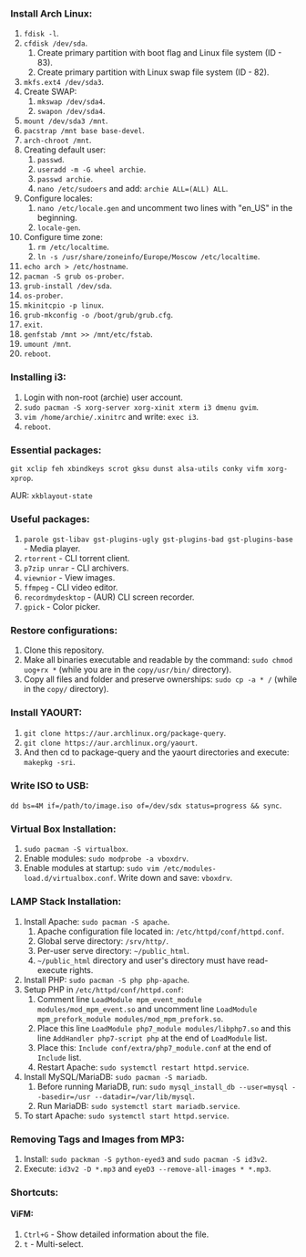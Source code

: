 ### Install Arch Linux:
1. ```fdisk -l```.
2. ```cfdisk /dev/sda```.
    1. Create primary partition with boot flag and Linux file system (ID - 83).
    2. Create primary partition with Linux swap file system (ID - 82).
3. ```mkfs.ext4 /dev/sda3```.
4. Create SWAP:
    1. ```mkswap /dev/sda4```.
    2. ```swapon /dev/sda4```.
5. ```mount /dev/sda3 /mnt```.
6. ```pacstrap /mnt base base-devel```.
7. ```arch-chroot /mnt```.
8. Creating default user:
    1. ```passwd```.
    2. ```useradd -m -G wheel archie```.
    3. ```passwd archie```.
    4. ```nano /etc/sudoers``` and add: ```archie ALL=(ALL) ALL```.
9. Configure locales:
    1. ```nano /etc/locale.gen``` and uncomment two lines with "en_US" in the beginning.
    2. ```locale-gen```.
10. Configure time zone:
    1. ```rm /etc/localtime```.
    2. ```ln -s /usr/share/zoneinfo/Europe/Moscow /etc/localtime```.
11. ```echo arch > /etc/hostname```.
12. ```pacman -S grub os-prober```.
13. ```grub-install /dev/sda```.
14. ```os-prober```.
15. ```mkinitcpio -p linux```.
16. ```grub-mkconfig -o /boot/grub/grub.cfg```.
17. ```exit```.
18. ```genfstab /mnt >> /mnt/etc/fstab```.
19. ```umount /mnt```.
20. ```reboot```.

### Installing i3:
1. Login with non-root (archie) user account.
2. ```sudo pacman -S xorg-server xorg-xinit xterm i3 dmenu gvim```.
3. ```vim /home/archie/.xinitrc``` and write: ```exec i3```.
4. ```reboot```.

### Essential packages:
```git xclip feh xbindkeys scrot gksu dunst alsa-utils conky vifm xorg-xprop```.

AUR: ```xkblayout-state```

### Useful packages:
1. ```parole gst-libav gst-plugins-ugly gst-plugins-bad gst-plugins-base``` - Media player.
2. ```rtorrent``` - CLI torrent client.
3. ```p7zip unrar``` - CLI archivers.
4. ```viewnior``` - View images.
5. ```ffmpeg``` - CLI video editor.
6. ```recordmydesktop``` - (AUR) CLI screen recorder.
7. ```gpick``` - Color picker.

### Restore configurations:
1. Clone this repository.
2. Make all binaries executable and readable by the command: ```sudo chmod uog+rx *``` (while you are in the ```copy/usr/bin/``` directory).
3. Copy all files and folder and preserve ownerships: ```sudo cp -a * /``` (while in the ```copy/``` directory).

### Install YAOURT:
1. ```git clone https://aur.archlinux.org/package-query```.
2. ```git clone https://aur.archlinux.org/yaourt```.
3. And then cd to package-query and the yaourt directories and execute: ```makepkg -sri```.

### Write ISO to USB:
```dd bs=4M if=/path/to/image.iso of=/dev/sdx status=progress && sync```.

### Virtual Box Installation:
1. ```sudo pacman -S virtualbox```.
2. Enable modules: ```sudo modprobe -a vboxdrv```.
3. Enable modules at startup: ```sudo vim /etc/modules-load.d/virtualbox.conf```. Write down and save: ```vboxdrv```.

### LAMP Stack Installation:
1. Install Apache: ```sudo pacman -S apache```.
    1. Apache configuration file located in: ```/etc/httpd/conf/httpd.conf```.
    2. Global serve directory: ```/srv/http/```.
    3. Per-user serve directory: ```~/public_html```.
    4. ```~/public_html``` directory and user's directory must have read-execute rights.
2. Install PHP: ```sudo pacman -S php php-apache```.
3. Setup PHP in ```/etc/httpd/conf/httpd.conf```:
    1. Comment line ```LoadModule mpm_event_module modules/mod_mpm_event.so``` and uncomment line ```LoadModule mpm_prefork_module modules/mod_mpm_prefork.so```.
    2. Place this line ```LoadModule php7_module modules/libphp7.so``` and this line ```AddHandler php7-script php``` at the end of ```LoadModule``` list.
    3. Place this: ```Include conf/extra/php7_module.conf``` at the end of ```Include``` list.
    4. Restart Apache: ```sudo systemctl restart httpd.service```.
4. Install MySQL/MariaDB: ```sudo pacman -S mariadb```.
    1. Before running MariaDB, run: ```sudo mysql_install_db --user=mysql --basedir=/usr --datadir=/var/lib/mysql```.
    2. Run MariaDB: ```sudo systemctl start mariadb.service```.
5. To start Apache: ```sudo systemctl start httpd.service```.

### Removing Tags and Images from MP3:
1. Install: ```sudo packman -S python-eyed3``` and ```sudo pacman -S id3v2```.
2. Execute: ```id3v2 -D *.mp3``` and ```eyeD3 --remove-all-images * *.mp3```.

### Shortcuts:
#### ViFM:
1. ```Ctrl+G``` - Show detailed information about the file.
2. ```t``` - Multi-select.
